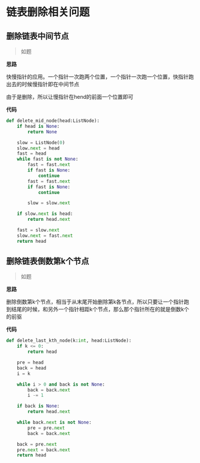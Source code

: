 # 链表删除相关问题

## 删除链表中间节点
> 如题

**思路**

快慢指针的应用。一个指针一次跑两个位置，一个指针一次跑一个位置，快指针跑出去的时候慢指针即在中间节点

由于是删除，所以让慢指针在hend的前面一个位置即可

**代码**

```python
def delete_mid_node(head:ListNode):
    if head is None:
        return None

    slow = ListNode(0)
    slow.next = head
    fast = head
    while fast is not None:
        fast = fast.next
        if fast is None:
            continue
        fast = fast.next
        if fast is None:
            continue

        slow = slow.next

    if slow.next is head:
        return head.next

    fast = slow.next
    slow.next = fast.next
    return head
```

## 删除链表倒数第k个节点
> 如题

**思路**

删除倒数第k个节点，相当于从末尾开始删除第k各节点，所以只要让一个指针跑到结尾的时候，和另外一个指针相距k个节点，那么那个指针所在的就是倒数k个的前驱

**代码**

```python
def delete_last_kth_node(k:int, head:ListNode):
    if k <= 0:
        return head

    pre = head
    back = head
    i = k

    while i > 0 and back is not None:
        back = back.next
        i -= 1

    if back is None:
        return head.next

    while back.next is not None:
        pre = pre.next
        back = back.next

    back = pre.next
    pre.next = back.next
    return head
```